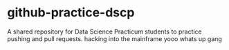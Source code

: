 # github-practice-dscp
A shared repository for Data Science Practicum students to practice pushing and pull requests.
hacking into the mainframe
yooo whats up gang